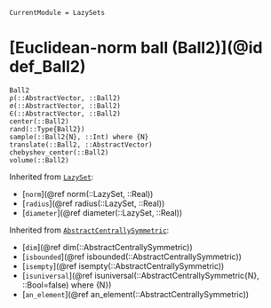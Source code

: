 ```@meta
CurrentModule = LazySets
```

# [Euclidean-norm ball (Ball2)](@id def_Ball2)

```@docs
Ball2
ρ(::AbstractVector, ::Ball2)
σ(::AbstractVector, ::Ball2)
∈(::AbstractVector, ::Ball2)
center(::Ball2)
rand(::Type{Ball2})
sample(::Ball2{N}, ::Int) where {N}
translate(::Ball2, ::AbstractVector)
chebyshev_center(::Ball2)
volume(::Ball2)
```
Inherited from [`LazySet`](@ref):
* [`norm`](@ref norm(::LazySet, ::Real))
* [`radius`](@ref radius(::LazySet, ::Real))
* [`diameter`](@ref diameter(::LazySet, ::Real))

Inherited from [`AbstractCentrallySymmetric`](@ref):
* [`dim`](@ref dim(::AbstractCentrallySymmetric))
* [`isbounded`](@ref isbounded(::AbstractCentrallySymmetric))
* [`isempty`](@ref isempty(::AbstractCentrallySymmetric))
* [`isuniversal`](@ref isuniversal(::AbstractCentrallySymmetric{N}, ::Bool=false) where {N})
* [`an_element`](@ref an_element(::AbstractCentrallySymmetric))
